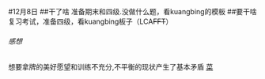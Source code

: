 #12月8日
##干了啥
准备期末和四级.没做什么题，看kuangbing的模板
##要干啥
复习考试，准备四级，看kuangbing板子（LCA~~FFT~~）
###### 感想 
想要拿牌的美好愿望和训练不充分,不平衡的现状产生了基本矛盾
[菜]( https://blog.csdn.net/qq_41886199)

